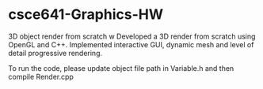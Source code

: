 # csce641-Graphics-HW
 3D object render from scratch w Developed a 3D render from scratch using OpenGL and C++. Implemented interactive GUI, dynamic mesh and level of detail progressive rendering.

 To run the code, please update object file path in Variable.h and then compile Render.cpp
